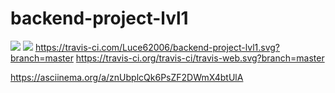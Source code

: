 # backend-project-lvl1

<a href="https://codeclimate.com/github/codeclimate/codeclimate/maintainability"><img src="https://api.codeclimate.com/v1/badges/a99a88d28ad37a79dbf6/maintainability" /></a>
<a href="https://codeclimate.com/github/codeclimate/codeclimate/test_coverage"><img src="https://api.codeclimate.com/v1/badges/a99a88d28ad37a79dbf6/test_coverage" /></a>
<https://travis-ci.com/Luce62006/backend-project-lvl1.svg?branch=master>
<https://travis-ci.org/travis-ci/travis-web.svg?branch=master>

<https://asciinema.org/a/znUbplcQk6PsZF2DWmX4btUlA>
